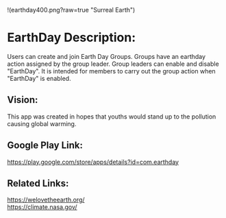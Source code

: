 
!(earthday400.png?raw=true "Surreal Earth")

# EarthDay Description:
Users can create and join Earth Day Groups. Groups have an earthday action assigned by the group leader. Group leaders can enable and disable "EarthDay". It is intended for members to carry out the group action when "EarthDay" is enabled.

## Vision:
This app was created in hopes that youths would stand up to the pollution causing global warming.

## Google Play Link:
https://play.google.com/store/apps/details?id=com.earthday

## Related Links:
https://welovetheearth.org/<br>
https://climate.nasa.gov/
